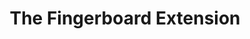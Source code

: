 ---
title: "The Fingerboard Extension"
url: /corvallis/the-fingerboard-extension/
shop: Instrumente
---